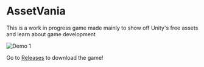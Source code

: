 # AssetVania
This is a work in progress game made mainly to show off Unity's free assets and learn about game development

![Demo 1](AssetVania1.gif)

Go to [Releases](https://github.com/abobco/AssetVania/releases) to download the game!
